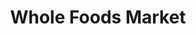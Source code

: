 ---
title: "Whole Foods Market"
url: /new-york/whole-foods-market-greenwich-street/
shop: Supermarkt
---